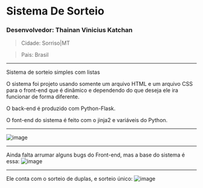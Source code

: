 # Sistema De Sorteio
### Desenvolvedor: Thainan Vinicius Katchan
> Cidade: Sorriso|MT

> Pais: Brasil
_____________________________________________________
Sistema de sorteio simples com listas

O sistema foi projeto usando somente um arquivo HTML e um arquivo CSS para o front-end que é dinâmico e dependendo do que deseja ele ira funcionar de forma diferente.

O back-end é produzido com Python-Flask.

O font-end do sistema é feito com o jinja2 e variáveis do Python.
_____________________________________________________
![image](https://github.com/user-attachments/assets/b3158a90-bf5d-43e0-9269-930cf42bfc9a)
_____________________________________________________
Ainda falta arrumar alguns bugs do Front-end, mas a base do sistema é essa:
![image](https://github.com/user-attachments/assets/97a9746f-2acf-42f2-afcc-7041a67d2369)
_____________________________________________________
Ele conta com o sorteio de duplas, e sorteio único:
![image](https://github.com/user-attachments/assets/9dffa60d-d2e3-4875-9978-22699521ae69)

